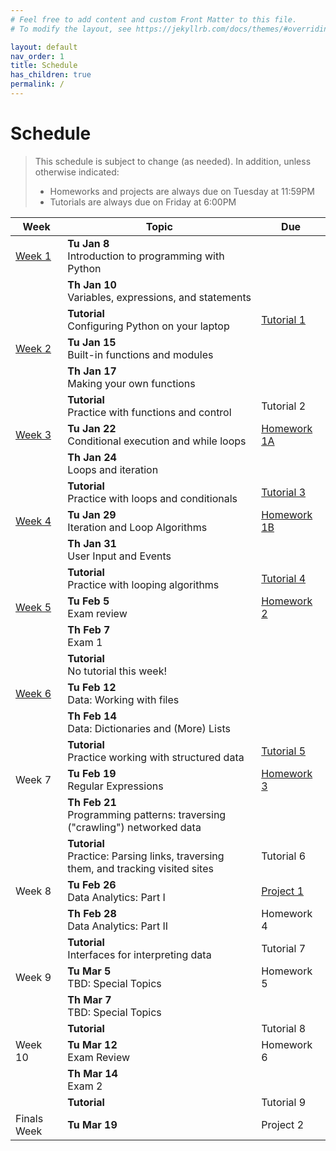 ```yaml
---
# Feel free to add content and custom Front Matter to this file.
# To modify the layout, see https://jekyllrb.com/docs/themes/#overriding-theme-defaults

layout: default
nav_order: 1
title: Schedule
has_children: true
permalink: /
---
```

# Schedule
> This schedule is subject to change (as needed). In addition, unless otherwise indicated:
> * Homeworks and projects are always due on Tuesday at 11:59PM
> * Tutorials are always due on Friday at 6:00PM

<table class="schedule">
    <thead>
        <tr>
            <th>Week</th>
            <th>Topic</th>
            <th>Due</th>
        </tr>
    </thead>
    <tbody>
        <!-- WEEK #1 -->
        <tr class="done">
            <td>
                <a href="week-01">Week 1</a>
            </td>
            <td>
                <strong>Tu Jan 8</strong><br>
                Introduction to programming with Python<br>
            </td>
            <td></td>
        </tr>
        <tr class="done">
            <td></td>
            <td>
                <strong>Th Jan 10</strong><br>
                Variables, expressions, and statements
            </td>
            <td></td>
        </tr>
        <tr class="done">
            <td></td>
            <td>
                <strong>Tutorial</strong><br>
                Configuring Python on your laptop
            </td>
            <td><a class="label label-default" target="_blank" href="https://docs.google.com/document/d/1D2Y6u2hZm2zdyLB9IRjrS-IKhDR1v65ZfgxYIVYc0Hk/edit?usp=sharing">Tutorial 1 <i class="fas fa-link"></i></a></td>
        </tr>
        <!-- WEEK #2 -->
        <tr class="done">
            <td><a href="week-02">Week 2</a></td>
            <td>
                <strong>Tu Jan 15</strong><br>
                Built-in functions and modules<br>
            </td>
            <td></td>
        </tr>
        <tr class="done">
            <td></td>
            <td>
                <strong>Th Jan 17</strong><br>
                    Making your own functions
            </td>
            <td></td>
        </tr>
        <tr class="done">
            <td></td>
            <td>
                <strong>Tutorial</strong><br>
                Practice with functions and control
            </td>
            <td>   
                <span class="label label-default">Tutorial 2</span>
            </td>
        </tr>
        <!-- WEEK #3 -->
        <tr class="done">
            <td><a href="week-03">Week 3</a></td>
            <td>
                <strong>Tu Jan 22</strong><br>
                Conditional execution and while loops<br>
            </td>
            <td>
                <a class="label label-green" target="_blank"  href="course-files/homework/hw01/README">Homework 1A <i class="fas fa-link"></i></a>
            </td>
        </tr>
        <tr class="done">
            <td></td>
            <td>
                <strong>Th Jan 24</strong><br>
                Loops and iteration
            </td>
            <td></td>
        </tr>
        <tr class="done">
            <td></td>
            <td>
                <strong>Tutorial</strong><br>
                Practice with loops and conditionals
            </td>
            <td>
                <a class="label label-default" target="_blank" href="https://docs.google.com/document/d/1mqHKMTGpX6XN7r2_cQmavrnJbpS_M4owyc5FWshtwQo/edit?usp=sharing">Tutorial 3 <i class="fas fa-link"></i></a>
            </td>
        </tr>
        <!-- WEEK #4 -->
        <tr class="done">
            <td><a href="week-04">Week 4</a></td>
            <td>
                <strong>Tu Jan 29</strong><br>
                Iteration and Loop Algorithms<br>
            </td>
            <td>
                <a class="label label-green" href="course-files/homework/hw01/README">Homework 1B <i class="fas fa-link"></i></a>
            </td>
        </tr>
        <tr class="done">
            <td></td>
            <td>
                <strong>Th Jan 31</strong><br>
                User Input and Events
            </td>
            <td></td>
        </tr>
        <tr class="done">
            <td></td>
            <td>
                <strong>Tutorial</strong><br>
                Practice with looping algorithms
            </td>
            <td><a class="label label-default" href="course-files/tutorials/tutorial04/README">Tutorial 4 <i class="fas fa-link"></i></a></td>
        </tr>
        <!-- WEEK #5 -->
        <tr class="done">
            <td><a href="week-05">Week 5</a></td>
            <td>
                <strong>Tu Feb 5</strong><br>
                Exam review
            </td>
            <td>
                <a class="label label-green"  href="course-files/homework/hw02/README">Homework 2 <i class="fas fa-link"></i></a>
            </td>
        </tr>
        <tr class="done">
            <td></td>
            <td>
                <strong>Th Feb 7</strong><br>
                <span class="label label-blue">Exam 1</span>
            </td>
            <td></td>
        </tr>
        <tr class="done">
            <td></td>
            <td>
                <strong>Tutorial</strong><br>
                No tutorial this week!
            </td>
            <td></td>
        </tr>
        <!-- WEEK #6 -->
        <tr>
            <td><a href="week-06">Week 6</a></td>
            <td>
                <strong>Tu Feb 12</strong><br>
                Data: Working with files
            </td>
            <td>
            </td>
        </tr>
        <tr>
            <td></td>
            <td>
                <strong>Th Feb 14</strong><br>
                Data: Dictionaries and (More) Lists
            </td>
            <td></td>
        </tr>
        <tr>
            <td></td>
            <td>
                <strong>Tutorial</strong><br>
                Practice working with structured data
            </td>
            <td><a class="label label-default" href="course-files/tutorials/tutorial05/README">Tutorial 5 <i class="fas fa-link"></i></a></td>
        </tr>
        <!-- WEEK #7 -->
        <tr>
            <td>Week 7</td>
            <td>
                <strong>Tu Feb 19</strong><br>
                Regular Expressions<br>
            </td>
            <td>
                <a class="label label-green" href="https://docs.google.com/document/d/1ScjwiZfO5bA6R6wdHZ_MU07V-vGkPGx3j-udNibqa_k/edit?usp=sharing" target="_blank">Homework 3 <i class="fas fa-link"></i></a>
            </td>
        </tr>
        <tr>
            <td></td>
            <td>
                <strong>Th Feb 21</strong><br>
                Programming patterns: traversing ("crawling") networked data
            </td>
            <td>
            </td>
        </tr>
        <tr>
            <td></td>
            <td>
                <strong>Tutorial</strong><br>
                Practice: Parsing links, traversing them, and tracking visited sites
            </td>
            <td><span class="label label-default">Tutorial 6</span></td>
        </tr>
        <!-- WEEK #8 -->
        <tr>
            <td>Week 8</td>
            <td>
                <strong>Tu Feb 26</strong><br>
                Data Analytics: Part I
            </td>
            <td>
                <a class="label label-purple" href="course-files/projects/project_01/">Project 1 <i class="fas fa-link"></i></a>
            </td>
        </tr>
        <tr>
            <td></td>
            <td>
                <strong>Th Feb 28</strong><br>
                Data Analytics: Part II
            </td>
            <td>
                <span class="label label-default">Homework 4</span>
            </td>
        </tr>
        <tr>
            <td></td>
            <td>
                <strong>Tutorial</strong><br>
                Interfaces for interpreting data
            </td>
            <td><span class="label label-default">Tutorial 7</span></td>
        </tr>
        <!-- WEEK #9 -->
        <tr>
            <td>Week 9</td>
            <td>
                <strong>Tu Mar 5</strong><br>
                TBD: Special Topics<br>
            </td>
            <td>
                <span class="label label-default">Homework 5</span>
            </td>
        </tr>
        <tr>
            <td></td>
            <td>
                <strong>Th Mar 7</strong><br>
                TBD: Special Topics
            </td>
            <td></td>
        </tr>
        <tr>
            <td></td>
            <td>
                <strong>Tutorial</strong><br>
            </td>
            <td><span class="label label-default">Tutorial 8</span></td>
        </tr>
        <!-- WEEK #10 -->
        <tr>
            <td>Week 10</td>
            <td>
                <strong>Tu Mar 12</strong><br>
                Exam Review<br>
            </td>
            <td>
                <span class="label label-default">Homework 6</span>
            </td>
        </tr>
        <tr>
            <td></td>
            <td>
                <strong>Th Mar 14</strong><br>
                <span class="label label-blue">Exam 2</span>
            </td>
            <td></td>
        </tr>
        <tr>
            <td></td>
            <td>
                <strong>Tutorial</strong><br>
            </td>
            <td><span class="label label-default">Tutorial 9</span></td>
        </tr>
        <!-- FINALS WEEK -->
        <tr>
            <td>Finals Week</td>
            <td>
                <strong>Tu Mar 19</strong><br>
            </td>
            <td>
                <span class="label label-purple">Project 2</span>
            </td>
        </tr>
    </tbody>
</table>